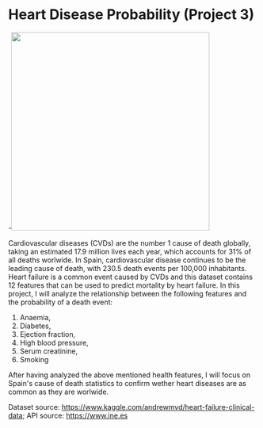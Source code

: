 # Heart Disease Probability (Project 3)

-<img src="https://www.health.harvard.edu/media/content/images/CAC_Heart_N1803_gi473342614.jpg" width="400" height="400">

Cardiovascular diseases (CVDs) are the number 1 cause of death globally, taking an estimated 17.9 million lives each year, which accounts for 31% of all deaths worlwide. In Spain, cardiovascular disease continues to be the leading cause of death, with 230.5 death events per 100,000 inhabitants.
Heart failure is a common event caused by CVDs and this dataset contains 12 features that can be used to predict mortality by heart failure. In this project, I will analyze the relationship between the following features and the probability of a death event:
1) Anaemia,
2) Diabetes,
3) Ejection fraction,
4) High blood pressure,
6) Serum creatinine,
7) Smoking

After having analyzed the above mentioned health features, I will focus on Spain's cause of death statistics to confirm wether heart diseases are as common as they are worlwide.

Dataset source: https://www.kaggle.com/andrewmvd/heart-failure-clinical-data;
API source: https://www.ine.es